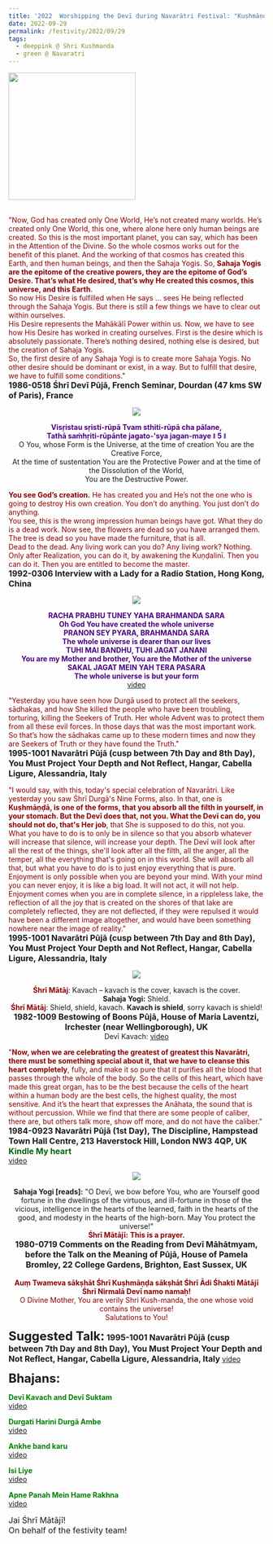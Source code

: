 ```yaml
---
title: '2022  Worshipping the Devī during Navarātri Festival: "Kuṣhmāṇḍa, is one of the forms, that you absorb all the filth in yourself" ' 
date: 2022-09-29
permalink: /festivity/2022/09/29
tags:
  - deeppink @ Shri Kushmanda
  - green @ Navaratri
---
```


<div style="text-align: left"><img src="/images/image1.png" width="250" /></div><br>

<p>
<font color="DarkRed">"Now, God has created only One World,  He’s not created many worlds. He’s created only One World, this one, where alone here only human beings are created. So this is the most important planet, you can say, which has been in the Attention of the Divine. So the whole cosmos works out for the benefit of this planet. And the working of that cosmos has created this Earth, and then human beings, and then the Sahaja Yogis. So, <b>Sahaja Yogis are the epitome of the creative powers, they are the epitome of God’s Desire. That’s what He desired, that’s why He created this cosmos, this universe, and this Earth</b>.<br>
So now His Desire is fulfilled when He says ... sees He being reflected through the Sahaja Yogis. But there is still a few things we have to clear out within ourselves.<br>
His Desire represents the Mahākālī Power within us. Now, we have to see how His Desire has worked in creating ourselves. First is the desire which is absolutely passionate. There’s nothing desired, nothing else is desired, but the creation of Sahaja Yogis.<br>
So, the first desire of any Sahaja Yogi is to create more Sahaja Yogis. No other desire should be dominant or exist, in a way. But to fulfill that desire, we have to fulfill some conditions."</font><br>
<font size="+0"><b>1986-0518 Śhrī Devī Pūjā, French Seminar, Dourdan (47 kms SW of Paris), France</b></font>
</p>

<div style="text-align: center"><img src="/images/image1031.png" /></div>

<p style="text-align:center;">
<font color="indigo"><b>Visṛistau sṛisti-rūpā Tvam sthiti-rūpā cha pālane,<br>
Tathā saṁhṛiti-rūpānte jagato-'sya jagan-maye ǁ 5 ǁ</b></font><br>
O You, whose Form is the Universe, at the time of creation You are the Creative Force,<br>
At the time of sustentation You are the Protective Power and at the time of the Dissolution of the World,<br>
You are the Destructive Power.<br>
</p>

<p>
<font color="DarkRed"><b>You see God’s creation.</b> He has created you and He’s not the one who is going to destroy His own creation. You don’t do anything. You just don’t do anything.<br>
You see, this is the wrong impression human beings have got. What they do is a dead work. Now see, the flowers are dead so you have arranged them. The tree is dead so you have made the furniture, that is all.<br>
Dead to the dead. Any living work can you do? Any living work? Nothing. Only after Realization, you can do it, by awakening the Kuṇḍalinī. Then you can do it. Then you are entitled to become the master.</font><br>
<font size="+0"><b>1992-0306 Interview with a Lady for a Radio Station, Hong Kong, China</b></font>
</p>

<div style="text-align: center"><img src="/images/image1032.png" /></div>

<p style="color:indigo; text-align:center;">
<b>RACHA PRABHU TUNEY YAHA BRAHMANDA SARA<br>
Oh God You have created the whole universe<br>
PRANON SEY PYARA, BRAHMANDA SARA<br>
The whole universe is dearer than our lives<br>
TUHI MAI BANDHU, TUHI JAGAT JANANI<br>
You are my Mother and brother, You are the Mother of the universe<br>
SAKAL JAGAT MEIN YAH TERA PASARA<br>
The whole universe is but your form</b><br>
<a href="https://seven-teams.github.io/Videos_Links.html">video</a>
</p>

<p>
<font color="DarkRed">"Yesterday you have seen how Durgā used to protect all the seekers, sādhakas, and how She killed the people who have been troubling, torturing, killing the Seekers of Truth. Her whole Advent was to protect them from all these evil forces. In those days that was the most important work.<br>
So that’s how the sādhakas came up to these modern times and now they are Seekers of Truth or they have found the Truth."</font><br>
<font size="+0"><b>1995-1001 Navarātri Pūjā (cusp between 7th Day and 8th Day), You Must Project Your Depth and Not Reflect, Hangar, Cabella Ligure, Alessandria, Italy</b></font>
</p>

<p>
<font color="DarkRed">"I would say, with this, today's special celebration of Navarātri. Like yesterday you saw Śhrī Durgā's Nine Forms, also. In that, one is <b>Kuṣhmāṇḍā, is one of the forms, that you absorb all the filth in yourself, in your stomach. But the Devī does that, not you. What the Devī can do, you should not do, that's Her job</b>, that She is supposed to do this, not you. What you have to do is to only be in silence so that you absorb whatever will increase that silence, will increase your depth. The Devī will look after all the rest of the things, she'll look after all the filth, all the anger, all the temper, all the everything that's going on in this world. She will absorb all that, but what you have to do is to just enjoy everything that is pure. Enjoyment is only possible when you are beyond your mind. With your mind you can never enjoy, it is like a big load. It will not act, it will not help. Enjoyment comes when you are in complete silence, in a rippleless lake, the reflection of all the joy that is created on the shores of that lake are completely reflected, they are not deflected, if they were repulsed it would have been a different image altogether, and would have been something nowhere near the image of reality."</font><br>
<font size="+0"><b>1995-1001 Navarātri Pūjā (cusp between 7th Day and 8th Day), You Must Project Your Depth and Not Reflect, Hangar, Cabella Ligure, Alessandria, Italy</b></font>
</p>

<div style="text-align: center"><img src="/images/image1033.png" /></div>

<p style=" text-align:center;">
<font color="DarkRed"><b>Śhrī Mātāj</b></font>: Kavach – kavach is the cover, kavach is the cover.<br>
<b>Sahaja Yogi:</b> Shield.<br>
<font color="DarkRed"><b>Śhrī Mātāj</b></font>: Shield, shield, kavach. <b>Kavach is shield</b>, sorry kavach is shield!<br>
<font size="+0"><b>1982-1009 Bestowing of Boons Pūjā, House of Maria Laventzi, Irchester (near Wellingborough), UK</b></font><br>
Devī Kavach: <a href="https://youtu.be/AgWCcYR9gHU?list=PL439F7AE9D4C1E99A">video</a>
</p>

<p>
<font color="DarkRed">"<b>Now, when we are celebrating the greatest of greatest this Navarātri, there must be something special about it, that we have to cleanse this heart completely</b>, fully, and make it so pure that it purifies all the blood that passes through the whole of the body. So the cells of this heart, which have made this great organ, has to be the best because the cells of the heart within a human body are the best cells, the highest quality, the most sensitive. And it’s the heart that expresses the Anāhata, the sound that is without percussion. While we find that there are some people of caliber, there are, but others talk more, show off more, and do not have the caliber."</font><br>
<font size="+0"><b>1984-0923 Navarātri Pūjā (1st Day), The Discipline, Hampstead Town Hall Centre, 213 Haverstock Hill, London NW3 4QP, UK</b></font><br>
<font color="DarkGreen"><font size="+0"><b>Kindle My heart</b></font></font><br>
<a href="https://seven-teams.github.io/Videos_Links.html">video</a>
</p>

<div style="text-align: center"><img src="/images/image1034.png" /></div>

<p style="text-align:center;">
<b>Sahaja Yogi [reads]:</b> "O Devī, we bow before You, who are Yourself good fortune in the dwellings of the virtuous, and ill-fortune in those of the vicious, intelligence in the hearts of the learned, faith in the hearts of the good, and modesty in the hearts of the high-born. May You protect the universe!"<br>
<font color="DarkRed"><b>Śhrī Mātājī:</b></font> <font color="DarkRed"><b>This is a prayer.</b></font><br>
<font size="+0"><b>1980-0719 Comments on the Reading from Devī Māhātmyam, before the Talk on the Meaning of Pūjā, House of Pamela Bromley, 22 College Gardens, Brighton, East Sussex, UK</b></font><br>
<br>
<font color="DarkRed"><b>Auṃ Twameva sākṣhāt Śhrī Kuṣhmāṇḍa sākṣhāt Śhrī Ādi Śhakti Mātājī Śhrī Nirmalā Devī namo namaḥ!</b><br>
O Divine Mother, You are verily Shri Kush-manda, the one whose void contains the universe!<br>
Salutations to You!</font>
</p>

<font size="+2"><b>Suggested Talk:</b></font> 
<font size="+0"><b>1995-1001 Navarātri Pūjā (cusp between 7th Day and 8th Day), You Must Project Your Depth and Not Reflect, Hangar, Cabella Ligure, Alessandria, Italy</b></font>
<a href="https://vimeo.com/29890729"> video</a><br>

<font size="+2"><b>Bhajans:</b></font>

<p>
<font color="green"><b>Devī Kavach and Devī Suktam</b></font><br>
<a href="https://youtu.be/AgWCcYR9gHU?list=PL439F7AE9D4C1E99A">video</a>
</p>

<p>
<font color="green"><b>Durgati Harini Durgā Ambe</b></font><br>
<a href="https://seven-teams.github.io/Videos_Links.html">video</a>
</p>
 
<p>
<font color="green"><b>Ankhe band karu</b></font><br>
<a href="https://seven-teams.github.io/Videos_Links.html">video</a>
</p>

<p>
<font color="green"><b>Isi Liye</b></font><br>
<a href="https://seven-teams.github.io/Videos_Links.html">video</a>
</p>

<p>
<font color="green"><b>Apne Panah Mein Hame Rakhna</b></font><br>
<a href="https://seven-teams.github.io/Videos_Links.html">video</a>
</p>

<p>
<font size="+0">Jai Śhrī Mātājī!<br>
On behalf of the festivity team!</font>
</p>